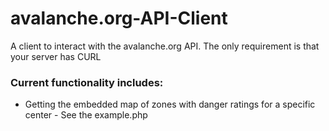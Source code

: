 # avalanche.org-API-Client
A client to interact with the avalanche.org API. The only requirement is that your server has CURL<br>
<h3>Current functionality includes:</h3>
<ul>
  <li>Getting the embedded map of zones with danger ratings for a specific center - See the example.php</li>
  </ul>
